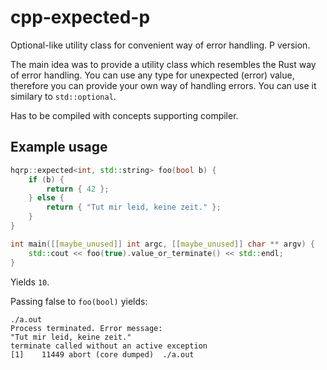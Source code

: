# cpp-expected-p
Optional-like utility class for convenient way of error handling. P version.

The main idea was to provide a utility class which resembles the Rust way of error handling. You can use any type for unexpected (error) value, therefore you can provide your own way of handling errors. You can use it similary to `std::optional`.

Has to be compiled with concepts supporting compiler.

## Example usage
```cpp
hqrp::expected<int, std::string> foo(bool b) {
    if (b) {
        return { 42 };
    } else {
        return { "Tut mir leid, keine zeit." };
    }
}

int main([[maybe_unused]] int argc, [[maybe_unused]] char ** argv) {
    std::cout << foo(true).value_or_terminate() << std::endl;
}
```
Yields `10`.

Passing false to `foo(bool)` yields:
```
./a.out
Process terminated. Error message:
"Tut mir leid, keine zeit."
terminate called without an active exception
[1]    11449 abort (core dumped)  ./a.out
```

